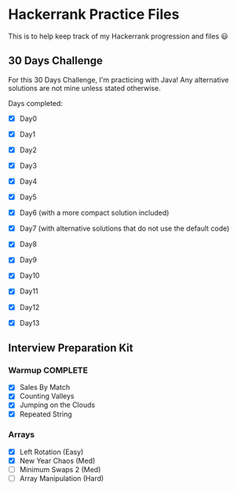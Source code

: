 # Hackerrank Practice Files

This is to help keep track of my Hackerrank progression and files 😃

## 30 Days Challenge
For this 30 Days Challenge, I'm practicing with Java!
Any alternative solutions are not mine unless stated otherwise.

Days completed:
- [X] Day0
- [X] Day1
- [X] Day2
- [X] Day3
- [X] Day4
- [X] Day5
- [X] Day6 (with a more compact solution included)
- [X] Day7 (with alternative solutions that do not use the default code)
- [X] Day8
- [X] Day9
- [X] Day10
- [X] Day11
- [X] Day12
- [X] Day13


## Interview Preparation Kit
### Warmup **COMPLETE**
- [X] Sales By Match
- [X] Counting Valleys
- [X] Jumping on the Clouds
- [X] Repeated String

### Arrays
- [X] Left Rotation (Easy)
- [X] New Year Chaos (Med)
- [ ] Minimum Swaps 2 (Med)
- [ ] Array Manipulation (Hard)